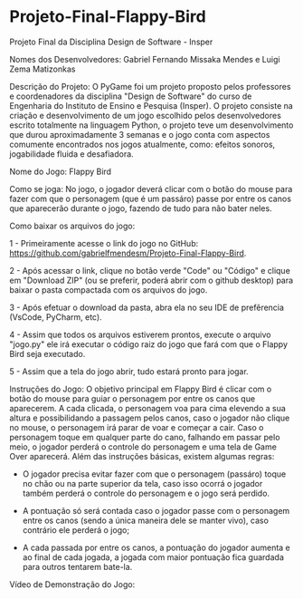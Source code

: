 # Projeto-Final-Flappy-Bird
Projeto Final da Disciplina Design de Software - Insper

Nomes dos Desenvolvedores: Gabriel Fernando Missaka Mendes e Luigi Zema Matizonkas

Descrição do Projeto: O PyGame foi um projeto proposto pelos professores e coordenadores da disciplina "Design de Software" do curso de Engenharia do Instituto de Ensino e Pesquisa (Insper). O projeto consiste na criação e desenvolvimento de um jogo escolhido pelos desenvolvedores escrito totalmente na linguagem Python, o projeto teve um desenvolvimento que durou aproximadamente 3 semanas e o jogo conta com aspectos comumente encontrados nos jogos atualmente, como: efeitos sonoros, jogabilidade fluida e desafiadora.

Nome do Jogo: Flappy Bird

Como se joga: No jogo, o jogador deverá clicar com o botão do mouse para fazer com que o personagem (que é um passáro) passe por entre os canos que aparecerão durante o jogo, fazendo de tudo para não bater neles. 

Como baixar os arquivos do jogo:

1 - Primeiramente acesse o link do jogo no GitHub: https://github.com/gabrielfmendesm/Projeto-Final-Flappy-Bird.

2 - Após acessar o link, clique no botão verde "Code" ou "Código" e clique em "Download ZIP" (ou se preferir, poderá abrir com o github desktop) para baixar o pasta compactada com os arquivos do jogo.

3 - Após efetuar o download da pasta, abra ela no seu IDE de prefêrencia (VsCode, PyCharm, etc).

4 - Assim que todos os arquivos estiverem prontos, execute o arquivo "jogo.py" ele irá executar o código raiz do jogo que fará com que o Flappy Bird seja executado. 

5 - Assim que a tela do jogo abrir, tudo estará pronto para jogar.

Instruções do Jogo: O objetivo principal em Flappy Bird é clicar com o botão do mouse para guiar o personagem por entre os canos que aparecerem. A cada clicada, o personagem voa para cima elevendo a sua altura e possibilidando a passagem pelos canos, caso o jogador não clique no mouse, o personagem irá parar de voar e começar a cair. Caso o personagem toque em qualquer parte do cano, falhando em passar pelo meio, o jogador perderá o controle do personagem e uma tela de Game Over aparecerá. Além das instruções básicas, existem algumas regras:

- O jogador precisa evitar fazer com que o personagem (passáro) toque no chão ou na parte superior da tela, caso isso ocorrá o jogador também perderá o controle do personagem e o jogo será perdido.

- A pontuação só será contada caso o jogador passe com o personagem entre os canos (sendo a única maneira dele se manter vivo), caso contrário ele perderá  o jogo;
    
- A cada passada por entre os canos, a pontuação do jogador aumenta e ao final de cada jogada, a jogada com maior pontuação fica guardada para outros tentarem bate-la.

 Vídeo de Demonstração do Jogo: 